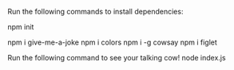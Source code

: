 Run the following commands to install dependencies:

npm init

npm i give-me-a-joke
npm i colors
npm i -g cowsay
npm i figlet

Run the following command to see your talking cow!
node index.js
